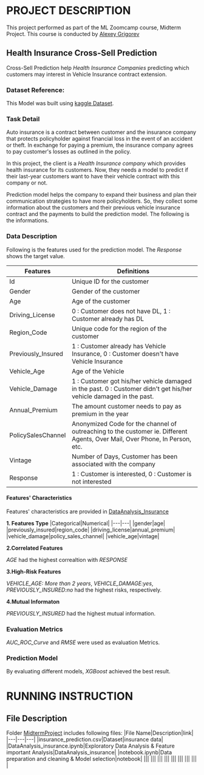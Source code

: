# PROJECT DESCRIPTION
This project performed as part of the ML Zoomcamp course, Midterm Project. This course is conducted by [Alexey Grigorev](https://bit.ly/3BxeAoB)


## Health Insurance Cross-Sell Prediction
Cross-Sell Prediction help _Health Insurance Companies_ predicting which customers may interest in Vehicle Insurance contract extension.

### Dataset Reference:
This Model was built using [kaggle Dataset](https://bit.ly/3bEwA5D).

### Task Detail
Auto insurance is a contract between customer and the insurance company that protects policyholder against financial loss in the event of an accident or theft. In exchange for paying a premium, the insurance company agrees to pay customer's losses as outlined in the policy.

In this project, the client is a _Health Insurance company_ which provides health insurance for its customers. Now, they needs a model to predict if their last-year customers want to have their vehicle contract with this company or not.

Prediction model helps the company to expand their business and plan their communication strategies to have more policyholders. So, they collect some information about the customers and their previous vehicle insurance contract and the payments to build the prediction model. The following is the informations.

### Data Description
Following is the features used for the prediction model. The _Response_ shows the target value.


| Features | Definitions |
|---|---|
|Id|Unique ID for the customer|
|Gender|Gender of the customer|
|Age|Age of the customer|
|Driving_License|0 : Customer does not have DL, 1 : Customer already has DL|
|Region_Code|Unique code for the region of the customer|
|Previously_Insured|1 : Customer already has Vehicle Insurance, 0 : Customer doesn't have Vehicle Insurance|
|Vehicle_Age|Age of the Vehicle|
|Vehicle_Damage|1 : Customer got his/her vehicle damaged in the past. 0 : Customer didn't get his/her vehicle damaged in the past.|
|Annual_Premium|The amount customer needs to pay as premium in the year|
|PolicySalesChannel|Anonymized Code for the channel of outreaching to the customer ie. Different Agents, Over Mail, Over Phone, In Person, etc.|
|Vintage|Number of Days, Customer has been associated with the company|
|Response|1 : Customer is interested, 0 : Customer is not interested|

#### Features' Characteristics
Features' characteristics are provided in [DataAnalysis_Insurance](https://bit.ly/3ExkHei)

**1. Features Type**
|Categorical|Numerical|
|---|---|
|gender|age|
|previously_insured|region_code|
|driving_license|annual_premium|
|vehicle_damage|policy_sales_channel|
|vehicle_age|vintage|

**2.Correlated Features**

_AGE_ had the highest correaltion with _RESPONSE_

**3.High-Risk Features**

_VEHICLE_AGE: More than 2 years_, _VEHICLE_DAMAGE:yes_, _PREVIOUSLY_INSURED:no_ had the highest risks, respectively.

**4.Mutual Informaton**

_PREVIOUSLY_INSURED_ had the highest mutual information.


### Evaluation Metrics
_AUC_ROC_Curve_ and _RMSE_ were used as evaluation Metrics.

### Prediction Model
By evaluating different models, _XGBoost_ achieved the best result.


# RUNNING INSTRUCTION
## File Description
Folder [MidtermProject](https://github.com/LeilaRanjbar82/ML-zoomcamp-course-homework/tree/main/MidtermProject) includes following files:
|File Name|Description|link|
|---|---|---|
|insurance_prediction.csv|Dataset|insurance data|
|DataAnalysis_insurance.ipynb|Exploratory Data Analysis & Feature important Analysis|DataAnalysis_insurance|
|notebook.ipynb|Data preparation and cleaning & Model selection|notebook|
|||
|||
|||
|||
|||
|||
|||
|||
|



